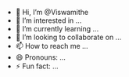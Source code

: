 - 👋 Hi, I’m @Viswamithe
- 👀 I’m interested in ...
- 🌱 I’m currently learning ...
- 💞️ I’m looking to collaborate on ...
- 📫 How to reach me ...
- 😄 Pronouns: ...
- ⚡ Fun fact: ...

<!---
Viswamithe/Viswamithe is a ✨ special ✨ repository because its `README.md` (this file) appears on your GitHub profile.
You can click the Preview link to take a look at your changes.
--->
